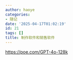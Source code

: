 ```yaml
---
author: haoye
categories:
- 随记
date: '2025-04-17T01:02:19'
id: 21
tags: []
title: 制作软件和销售软件
---
```


https://poe.com/GPT-4o-128k

